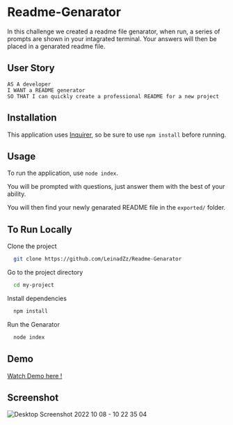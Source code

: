# Readme-Genarator

In this challenge we created a readme file genarator, when run, a series of prompts are
shown in your intagrated terminal. Your answers will then be placed in a genarated readme
file.

## User Story

    AS A developer  
    I WANT a README generator  
    SO THAT I can quickly create a professional README for a new project  

## Installation

This application uses [Inquirer](https://www.npmjs.com/package/inquirer), so be sure to 
use `npm install` before running.

## Usage

To run the application, use `node index`.

You will be prompted with questions, just answer them with the best of your ability.

You will then find your newly genarated README file in the `exported/` folder.



## To Run Locally

Clone the project

```bash
  git clone https://github.com/LeinadZz/Readme-Genarator
```

Go to the project directory

```bash
  cd my-project
```

Install dependencies

```bash
  npm install
```

Run the Genarator

```bash
  node index
```


## Demo

[Watch Demo here !](https://watch.screencastify.com/v/Oh6vhH5Lif2zOPzWWa96)

## Screenshot
![Desktop Screenshot 2022 10 08 - 10 22 35 04](https://user-images.githubusercontent.com/109697090/194721569-57addd48-bac5-4e46-a9e4-4beadb2d766e.png)

